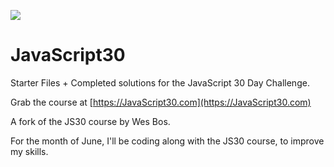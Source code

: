 ﻿![](https://javascript30.com/images/JS3-social-share.png)

# JavaScript30

Starter Files + Completed solutions for the JavaScript 30 Day Challenge.

Grab the course at [https://JavaScript30.com](https://JavaScript30.com)

A fork of the JS30 course by Wes Bos.

For the month of June, I'll be coding along with the JS30 course, to improve my skills.
